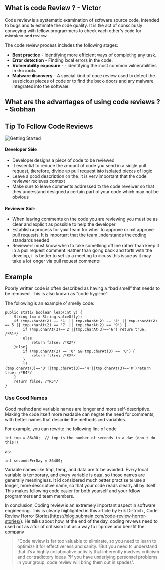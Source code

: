 ## What is code Review ? - Victor
Code review is a systematic examination of software source code, intended to bugs and to estimate the code quality. It is the act of consciously conveying with fellow programmers to check each other's code for mistakes and review.


The code review process includes the following stages:
- **Best practice** - Identifying more efficient ways of completing any task. 
- **Error detection** - Finding local errors in the code.
- **Vulnerability exposure** - - identifying the most common vulnerabilities in the code.
- **Malware discovery** - A special kind of code review used to detect the suspicious pieces of code or to find the back-doors and any malware integrated into the software.







## What are the advantages of using code reviews ? - Siobhan

## Tip To Follow Code Reviews
![Getting Started](https://i.postimg.cc/ncMPgjjb/Overview-of-the-Code-Review-Process.png)



#### Developer Side
- Developer designs a piece of code to be reviewed
- It essential to reduce the amount of code you send in a single pull request, therefore, divide up pull request into isolated pieces of logic
- Leave a good description on the, it is very important that the code reviewer recieves context
- Make sure to leave comments addressed to the code reveiwer so that they understand designed a certain part of your code which may not be obvious

#### Reviewer Side
- When leaving comments on the code you are reviewing you must be as clear and explicit as possible to help the developer 
- Establish a process for your team for when to approve or not approve pull requests. It is important that the team understands the coding standards needed
- Reviewers must know when to take something offline rather than keep it in a pull request comment. Rather than going back and forth with the develop, it is better to set up a meeting to dicuss this issue as it may take a lot longer via pull request comments

## Example 

Poorly written code is often described as having a “bad smell” that needs to be removed. This is also known as "code hygiene".

The following is an example of smelly code:

```
public static boolean leap(int y) {
    String tmp = String.valueOf(y);
    if (tmp.charAt(2) == '1' || tmp.charAt(2) == '3' || tmp.charAt(2) == 5 || tmp.charAt(2) == '7' || tmp.charAt(2) == '9') {
        if (tmp.charAt(3)=='2'||tmp.charAt(3)=='6') return true; /*R1*/
        else
            return false; /*R2*/
    }else{
        if (tmp.charAt(2) == '0' && tmp.charAt(3) == '0') {
            return false; /*R3*/
        }
        if (tmp.charAt(3)=='0'||tmp.charAt(3)=='4'||tmp.charAt(3)=='8')return true; /*R4*/
    }
    return false; /*R5*/
}

```
### Use Good Names

Good method and variable names are longer and more self-descriptive. Making the code itself more readable can negate the need for comments, with better names that describe the methods and variables.

For example, you can rewrite the following line of code
```
int tmp = 86400;  // tmp is the number of seconds in a day (don't do this!)
```
as:
```
int secondsPerDay = 86400;
```
Variable names like tmp, temp, and data are to be avoided. Every local variable is temporary, and every variable is data, so those names are generally meaningless. It id considered much better practise to use a longer, more descriptive name, so that your code reads clearly all by itself. This makes following code easier for both yourself and your fellow programmers and team members.

In conclusion, Coding review is an extremely important aspect in software engineering. This is clearly highlighted in this article by Erik Dietrich , Code Review Horror Stories(https://blog.submain.com/code-review-horror-stories/). He talks about how, at the end of the day, coding reviews need to used not as a for of critisism but as a way to improve and benefit the company 

> "Code review is far too valuable to eliminate, so you need to learn to optimize it for effectiveness and sanity. ?But you need to understand that it’s a highly 
> collaborative activity that inherently involves criticism and contradictory ideas. ?If you have underlying personnel problems in your group, code review will 
> bring them out in spades".




